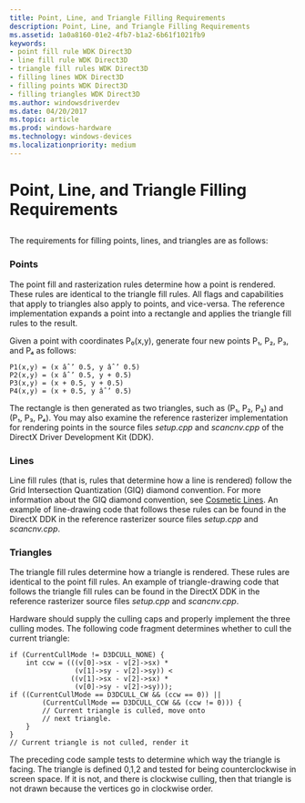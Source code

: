 ```yaml
---
title: Point, Line, and Triangle Filling Requirements
description: Point, Line, and Triangle Filling Requirements
ms.assetid: 1a0a8160-01e2-4fb7-b1a2-6b61f1021fb9
keywords:
- point fill rule WDK Direct3D
- line fill rule WDK Direct3D
- triangle fill rules WDK Direct3D
- filling lines WDK Direct3D
- filling points WDK Direct3D
- filling triangles WDK Direct3D
ms.author: windowsdriverdev
ms.date: 04/20/2017
ms.topic: article
ms.prod: windows-hardware
ms.technology: windows-devices
ms.localizationpriority: medium
---
```


# Point, Line, and Triangle Filling Requirements


## <span id="ddk_point_line_and_triangle_filling_requirements_gg"></span><span id="DDK_POINT_LINE_AND_TRIANGLE_FILLING_REQUIREMENTS_GG"></span>


The requirements for filling points, lines, and triangles are as follows:

### <span id="points"></span><span id="POINTS"></span> Points

The point fill and rasterization rules determine how a point is rendered. These rules are identical to the triangle fill rules. All flags and capabilities that apply to triangles also apply to points, and vice-versa. The reference implementation expands a point into a rectangle and applies the triangle fill rules to the result.

Given a point with coordinates P₀(x,y), generate four new points P₁, P₂, P₃, and P₄ as follows:

```
P1(x,y) = (x âˆ’ 0.5, y âˆ’ 0.5)
P2(x,y) = (x âˆ’ 0.5, y + 0.5)
P3(x,y) = (x + 0.5, y + 0.5)
P4(x,y) = (x + 0.5, y âˆ’ 0.5)
```

The rectangle is then generated as two triangles, such as (P₁, P₂, P₃) and (P₁, P₃, P₄). You may also examine the reference rasterizer implementation for rendering points in the source files *setup.cpp* and *scancnv.cpp* of the DirectX Driver Development Kit (DDK).

### <span id="lines"></span><span id="LINES"></span>Lines

Line fill rules (that is, rules that determine how a line is rendered) follow the Grid Intersection Quantization (GIQ) diamond convention. For more information about the GIQ diamond convention, see [Cosmetic Lines](cosmetic-lines.md). An example of line-drawing code that follows these rules can be found in the DirectX DDK in the reference rasterizer source files *setup.cpp* and *scancnv.cpp*.

### <span id="triangles"></span><span id="TRIANGLES"></span>Triangles

The triangle fill rules determine how a triangle is rendered. These rules are identical to the point fill rules. An example of triangle-drawing code that follows the triangle fill rules can be found in the DirectX DDK in the reference rasterizer source files *setup.cpp* and *scancnv.cpp*.

Hardware should supply the culling caps and properly implement the three culling modes. The following code fragment determines whether to cull the current triangle:

```
if (CurrentCullMode != D3DCULL_NONE) {
    int ccw = (((v[0]->sx - v[2]->sx) *
                (v[1]->sy - v[2]->sy)) <
               ((v[1]->sx - v[2]->sx) *
                (v[0]->sy - v[2]->sy)));
if ((CurrentCullMode == D3DCULL_CW && (ccw == 0)) ||
        (CurrentCullMode == D3DCULL_CCW && (ccw != 0))) {
        // Current triangle is culled, move onto
        // next triangle.
    }
}
// Current triangle is not culled, render it
```

The preceding code sample tests to determine which way the triangle is facing. The triangle is defined 0,1,2 and tested for being counterclockwise in screen space. If it is not, and there is clockwise culling, then that triangle is not drawn because the vertices go in clockwise order.

 

 





